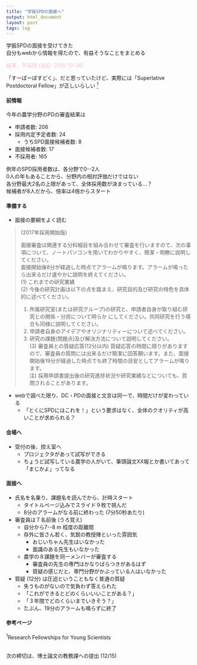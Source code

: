 ```yaml
---
title: "学振SPDの面接へ"
output: html_document
layout: post
tags: log
---
```


学振SPDの面接を受けてきた  
自分もwebから情報を得たので、有益そうなことをまとめる  

<FONT color="pink">
結果、不採用 (追記: 2016-12-26)
</FONT>


「すーぱーぽすどく」、だと思っていたけど、実際には「Superlative Postdoctoral Fellow」が正しいらしい [<sup>1</sup>](https://www.jsps.go.jp/english/e-pd/)  

#### 前情報

今年の農学分野のPDの審査結果は

- 申請者数: 206
- 採用内定予定者数: 24
    - うちSPD面接候補者数: 8
- 面接候補者数: 17
- 不採用者: 165

例年のSPD採用者数は、各分野で0--2人  
0人の年もあることから、分野内の相対評価だけではない  
各分野最大2名の上限があって、全体採用数が決まっている...？  
候補者が8人だから、倍率は4倍からスタート

#### 準備する

- 面接の要綱をよく読む

> (2017年採用開始版)  
> 
> 面接審査は関連する分科細目を組み合わせて審査を行いますので、次の事項について、ノートパソコンを用いてわかりやすく、簡潔・明瞭に説明してください。  
> 面接開始後8分が経過した時点でアラームが鳴ります。アラームが鳴ったら出来るだけ速やかに説明を終えてください。  
> (1) これまでの研究業績  
> (2) 今後の研究計画は以下の点を踏まえ、研究目的及び研究の特色を具体的に述べてください。  
> 1. 所属研究室(または研究グループ)の研究と、申請者自身が取り組む研究との関係・分担について明らか にしてください。共同研究を行う場合も同様に説明してください。  
> 2. 申請者自身のアイデアやオリジナリティーについて述べてください。  
> 3. 研究の課題(問題点)及び解決方法について説明してください。  
> (3) 審査員との質疑応答(12分以内) 質疑応答の時間に限りがありますので、審査員の質問には出来るだけ簡潔に回答願います。また、面接開始後19分が経過した時点でも終了時間の目安としてアラームが鳴ります。  
> 注) 採用申請書提出後の研究進捗状況や研究業績などについても、質問されることがあります。  

- webで調べた限り、DC・PDの面接と文言は同一で、時間だけが変わっている
    - 「とくにSPDにはこれを！」という要求はなく、全体のクオリティが高いことが求められる？


#### 会場へ

- 受付の後、控え室へ
    - プロジェクタがあって試写ができる
    - ちょうど試写している農学の人がいて、筆頭論文XX報とか書いてあって「まじかよ」ってなる


#### 面接へ

- 氏名を名乗り、課題名を読んでから、計時スタート
    - タイトルページ込みでスライド９枚で挑んだ
    - 8分のアラームがなる前に終わった (7分50秒あたり)
- 審査員は７名前後 (うろ覚え)
    - 自分から7--8 m 程度の距離間
    - 存外に皆さん若く、気鋭の教授陣といった雰囲気
        - おじいちゃん先生はいなかった
        - 面識のある先生もいなかった
    - 農学の８課題を同一メンバーが審査する
        - 審査員の先生の専門はかなりばらつきがあるはず
        - 質疑の感じだと、専門分野がかぶっている人はいなかった
- 質疑 (12分) は圧迫ということもなく普通の質疑
    - 失うものがないので気負わず答えられた
    - 「これができるとどのくらいいいことがある？」
    - 「３年間でどのくらいまでいきそう？」
    - たぶん、19分のアラームも鳴らずに終了


#### 参考ページ  
<sup>1</sup>Research Fellowships for Young Scientists  

<br>
次の締切は、博士論文の教務課への提出 (12/15)
